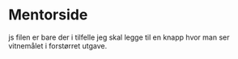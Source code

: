# Mentorside

js filen er bare der i tilfelle jeg skal legge til en knapp hvor man ser vitnemålet i forstørret utgave.
